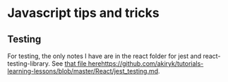 # Javascript tips and tricks

## Testing
For testing, the only notes I have are in the react folder for jest and react-testing-library. See [that file here](https://github.com/akiryk/tutorials-learning-lessons/blob/master/React/jest_testing.md)https://github.com/akiryk/tutorials-learning-lessons/blob/master/React/jest_testing.md. 
